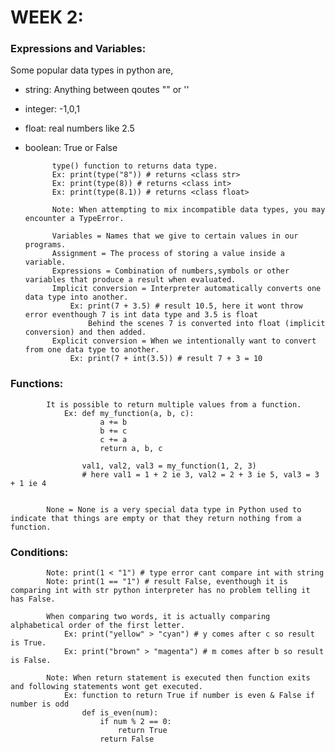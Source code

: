 # WEEK 2:
### Expressions and Variables:
Some popular data types in python are,
+ string: Anything between qoutes "" or ''
+ integer: -1,0,1
+ float: real numbers like 2.5
+ boolean: True or False
			
			type() function to returns data type.
			Ex: print(type("8")) # returns <class str>
			Ex: print(type(8)) # returns <class int>
			Ex: print(type(8.1)) # returns <class float>
			
			Note: When attempting to mix incompatible data types, you may encounter a TypeError.
			
			Variables = Names that we give to certain values in our programs.
			Assignment = The process of storing a value inside a variable.
			Expressions = Combination of numbers,symbols or other variables that produce a result when evaluated.
			Implicit conversion = Interpreter automatically converts one data type into another.
				Ex: print(7 + 3.5) # result 10.5, here it wont throw error eventhough 7 is int data type and 3.5 is float
					Behind the scenes 7 is converted into float (implicit conversion) and then added.
			Explicit conversion = When we intentionally want to convert from one data type to another.
				Ex: print(7 + int(3.5)) # result 7 + 3 = 10
				
### Functions:
			It is possible to return multiple values from a function.
				Ex: def my_function(a, b, c):
						a += b
						b += c
						c += a
						return a, b, c
						
					val1, val2, val3 = my_function(1, 2, 3)
					# here val1 = 1 + 2 ie 3, val2 = 2 + 3 ie 5, val3 = 3 + 1 ie 4
					
			
			None = None is a very special data type in Python used to indicate that things are empty or that they return nothing from a function.
			
### Conditions:
			Note: print(1 < "1") # type error cant compare int with string
			Note: print(1 == "1") # result False, eventhough it is comparing int with str python interpreter has no problem telling it has False. 
			
			When comparing two words, it is actually comparing alphabetical order of the first letter.
				Ex: print("yellow" > "cyan") # y comes after c so result is True.
				Ex: print("brown" > "magenta") # m comes after b so result is False.
				
			Note: When return statement is executed then function exits and following statements wont get executed.
				Ex: function to return True if number is even & False if number is odd
					def is_even(num):
						if num % 2 == 0:
							return True
						return False

